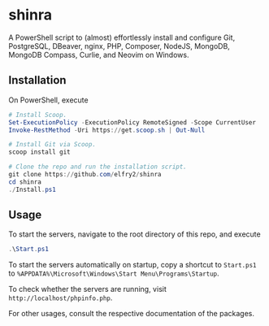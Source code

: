 # shinra
A PowerShell script to (almost) effortlessly install and configure Git, PostgreSQL, DBeaver, nginx, PHP, Composer, NodeJS, MongoDB, MongoDB Compass, Curlie, and Neovim on Windows.

## Installation
On PowerShell, execute
```powershell
# Install Scoop.
Set-ExecutionPolicy -ExecutionPolicy RemoteSigned -Scope CurrentUser
Invoke-RestMethod -Uri https://get.scoop.sh | Out-Null

# Install Git via Scoop.
scoop install git

# Clone the repo and run the installation script.
git clone https://github.com/elfry2/shinra
cd shinra
./Install.ps1
```

## Usage
To start the servers, navigate to the root directory of this repo, and execute
```powershell
.\Start.ps1
```

To start the servers automatically on startup, copy a shortcut to ```Start.ps1``` to ```%APPDATA%\Microsoft\Windows\Start Menu\Programs\Startup```.

To check whether the servers are running, visit ```http://localhost/phpinfo.php```.

For other usages, consult the respective documentation of the packages.
